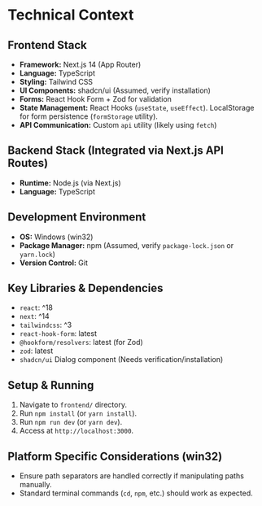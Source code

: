 # Technical Context

## Frontend Stack

- **Framework:** Next.js 14 (App Router)
- **Language:** TypeScript
- **Styling:** Tailwind CSS
- **UI Components:** shadcn/ui (Assumed, verify installation)
- **Forms:** React Hook Form + Zod for validation
- **State Management:** React Hooks (`useState`, `useEffect`). LocalStorage for form persistence (`formStorage` utility).
- **API Communication:** Custom `api` utility (likely using `fetch`)

## Backend Stack (Integrated via Next.js API Routes)

- **Runtime:** Node.js (via Next.js)
- **Language:** TypeScript

## Development Environment

- **OS:** Windows (win32)
- **Package Manager:** npm (Assumed, verify `package-lock.json` or `yarn.lock`)
- **Version Control:** Git

## Key Libraries & Dependencies

- `react`: ^18
- `next`: ^14
- `tailwindcss`: ^3
- `react-hook-form`: latest
- `@hookform/resolvers`: latest (for Zod)
- `zod`: latest
- `shadcn/ui` Dialog component (Needs verification/installation)

## Setup & Running

1. Navigate to `frontend/` directory.
2. Run `npm install` (or `yarn install`).
3. Run `npm run dev` (or `yarn dev`).
4. Access at `http://localhost:3000`.

## Platform Specific Considerations (win32)

- Ensure path separators are handled correctly if manipulating paths manually.
- Standard terminal commands (`cd`, `npm`, etc.) should work as expected.
